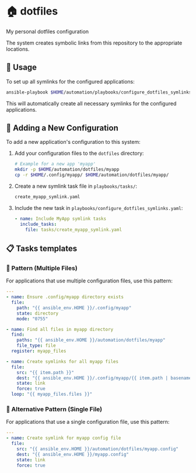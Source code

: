 # 🏠 dotfiles
My personal dotfiles configuration

The system creates symbolic links from this repository to the appropriate locations. 

## 🚀 Usage
To set up all symlinks for the configured applications:

```bash
ansible-playbook $HOME/automation/playbooks/configure_dotfiles_symlinks.yaml
```

This will automatically create all necessary symlinks for the configured applications.

## 📝 Adding a New Configuration

To add a new application's configuration to this system:

1. Add your configuration files to the `dotfiles` directory:
   ```bash
   # Example for a new app 'myapp'
   mkdir -p $HOME/automation/dotfiles/myapp
   cp -r $HOME/.config/myapp/ $HOME/automation/dotfiles/myapp/
   ```

2. Create a new symlink task file in `playbooks/tasks/`:
   ```bash
   create_myapp_symlink.yaml
   ```

3. Include the new task in `playbooks/configure_dotfiles_symlinks.yaml`:
   ```yaml
   - name: Include MyApp symlink tasks
     include_tasks:
       file: tasks/create_myapp_symlink.yaml
   ```

## 📋 Tasks templates

### 📁 Pattern (Multiple Files)

For applications that use multiple configuration files, use this pattern:

```yaml
---
- name: Ensure .config/myapp directory exists
  file:
    path: "{{ ansible_env.HOME }}/.config/myapp"
    state: directory
    mode: "0755"

- name: Find all files in myapp directory
  find:
    paths: "{{ ansible_env.HOME }}/automation/dotfiles/myapp"
    file_type: file
  register: myapp_files

- name: Create symlinks for all myapp files
  file:
    src: "{{ item.path }}"
    dest: "{{ ansible_env.HOME }}/.config/myapp/{{ item.path | basename }}"
    state: link
    force: true
  loop: "{{ myapp_files.files }}"
```

### 📄 Alternative Pattern (Single File)

For applications that use a single configuration file, use this pattern:

```yaml
---
- name: Create symlink for myapp config file
  file:
    src: "{{ ansible_env.HOME }}/automation/dotfiles/myapp.config"
    dest: "{{ ansible_env.HOME }}/myapp.config"
    state: link
    force: true
```